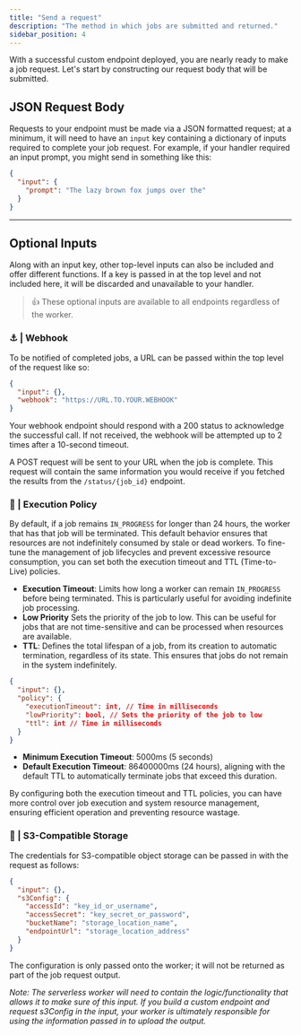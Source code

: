 ```yaml
---
title: "Send a request"
description: "The method in which jobs are submitted and returned."
sidebar_position: 4
---
```


With a successful custom endpoint deployed, you are nearly ready to make a job request.
Let's start by constructing our request body that will be submitted.

## JSON Request Body

Requests to your endpoint must be made via a JSON formatted request; at a minimum, it will need to have an `input` key containing a dictionary of inputs required to complete your job request. For example, if your handler required an input prompt, you might send in something like this:

```json
{
  "input": {
    "prompt": "The lazy brown fox jumps over the"
  }
}
```

---

## Optional Inputs

Along with an input key, other top-level inputs can also be included and offer different functions. If a key is passed in at the top level and not included here, it will be discarded and unavailable to your handler.

> 👍 These optional inputs are available to all endpoints regardless of the worker.

### ⚓ | Webhook

To be notified of completed jobs, a URL can be passed within the top level of the request like so:

```json
{
  "input": {},
  "webhook": "https://URL.TO.YOUR.WEBHOOK"
}
```

Your webhook endpoint should respond with a 200 status to acknowledge the successful call. If not received, the webhook will be attempted up to 2 times after a 10-second timeout.

A POST request will be sent to your URL when the job is complete. This request will contain the same information you would receive if you fetched the results from the `/status/{job_id}` endpoint.

### 📜 | Execution Policy

By default, if a job remains `IN_PROGRESS` for longer than 24 hours, the worker that has that job will be terminated.
This default behavior ensures that resources are not indefinitely consumed by stale or dead workers. To fine-tune the management of job lifecycles and prevent excessive resource consumption, you can set both the execution timeout and TTL (Time-to-Live) policies.

- **Execution Timeout**: Limits how long a worker can remain `IN_PROGRESS` before being terminated.
    This is particularly useful for avoiding indefinite job processing.
- **Low Priority** Sets the priority of the job to low. This can be useful for jobs that are not time-sensitive and can be processed when resources are available.
- **TTL**: Defines the total lifespan of a job, from its creation to automatic termination, regardless of its state.
    This ensures that jobs do not remain in the system indefinitely.

```json
{
  "input": {},
  "policy": {
    "executionTimeout": int, // Time in milliseconds
    "lowPriority": bool, // Sets the priority of the job to low
    "ttl": int // Time in milliseconds
  }
}
```

- **Minimum Execution Timeout**: 5000ms (5 seconds)
- **Default Execution Timeout**: 86400000ms (24 hours), aligning with the default TTL to automatically terminate jobs that exceed this duration.

By configuring both the execution timeout and TTL policies, you can have more control over job execution and system resource management, ensuring efficient operation and preventing resource wastage.

### 💾 | S3-Compatible Storage

The credentials for S3-compatible object storage can be passed in with the request as follows:

```json
{
  "input": {},
  "s3Config": {
    "accessId": "key_id_or_username",
    "accessSecret": "key_secret_or_password",
    "bucketName": "storage_location_name",
    "endpointUrl": "storage_location_address"
  }
}
```

The configuration is only passed onto the worker; it will not be returned as part of the job request output.

_Note: The serverless worker will need to contain the logic/functionality that allows it to make sure of this input. If you build a custom endpoint and request s3Config in the input, your worker is ultimately responsible for using the information passed in to upload the output._
